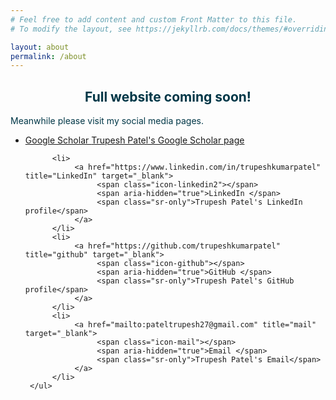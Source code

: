 ```yaml
---
# Feel free to add content and custom Front Matter to this file.
# To modify the layout, see https://jekyllrb.com/docs/themes/#overriding-theme-defaults

layout: about
permalink: /about
---
```

<center> <h2 class="h1" style="color: rgb(0,55,71)" id="about">Full website coming soon! </h2> </center>

<p style="color: rgb(0,55,71)" id="extra_text"> Meanwhile please visit my social media pages. </p>

<div>
     <ul>
          <li>
               <a href="https://scholar.google.com/citations?user=rIGWIs8AAAAJ&hl=en" title="Google Scholar" target="_blank">
                    <span class="icon-googlescholar"></span>
                    <span aria-hidden="true">Google Scholar </span>
                    <span class="sr-only">Trupesh Patel's Google Scholar page</span>
               </a>
          </li>

          <li>
               <a href="https://www.linkedin.com/in/trupeshkumarpatel" title="LinkedIn" target="_blank">
                    <span class="icon-linkedin2"></span>
                    <span aria-hidden="true">LinkedIn </span>
                    <span class="sr-only">Trupesh Patel's LinkedIn profile</span>
               </a>
          </li>
          <li>
               <a href="https://github.com/trupeshkumarpatel" title="github" target="_blank">
                    <span class="icon-github"></span>
                    <span aria-hidden="true">GitHub </span>
                    <span class="sr-only">Trupesh Patel's GitHub profile</span>
               </a>
          </li>
          <li>
               <a href="mailto:pateltrupesh27@gmail.com" title="mail" target="_blank">
                    <span class="icon-mail"></span>
                    <span aria-hidden="true">Email </span>
                    <span class="sr-only">Trupesh Patel's Email</span>
               </a>
          </li>
     </ul>
</div>
